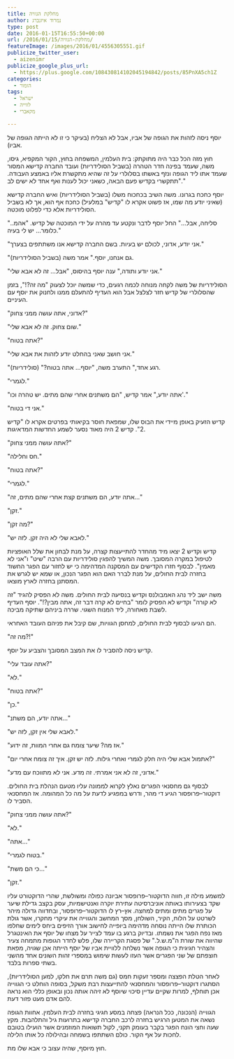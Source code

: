 ```yaml
---
title: מחלקת הגוויה
author: נמרוד איזנברג
type: post
date: 2016-01-15T16:55:50+00:00
url: /2016/01/15/מחלקת-הגוויה/
featureImage: /images/2016/01/4556305551.gif
publicize_twitter_user:
  - aizenimr
publicize_google_plus_url:
  - https://plus.google.com/108430814102045194842/posts/85PnXA5ch1Z
categories:
  - הומור
tags:
  - ישראל
  - לווייה
  - מקאברי

---
```

<span lang="he-IL">יוסף ניסה לזהות את הגופה של אביו</span><span lang="en-US">, </span><span lang="he-IL">אבל לא הצליח </span><span lang="en-US">(</span><span lang="he-IL">בעיקר כי זו לא הייתה הגופה של אביו</span><span lang="en-US">).</span>

<span lang="he-IL">חוץ מזה הכל כבר היה מתוקתק</span><span lang="en-US">: </span><span lang="he-IL">בית העלמין</span><span lang="en-US">, </span><span lang="he-IL">המשפחה בחוץ</span><span lang="en-US">, </span><span lang="he-IL">הקור המקפיא</span><span lang="en-US">, </span><span lang="he-IL">גיסו</span><span lang="en-US">, </span><span lang="he-IL">משה</span><span lang="en-US">, </span><span lang="he-IL">שעמד בפינה חדר הטהרה </span><span lang="en-US">(</span><span lang="he-IL">בשביל הסולידריות</span><span lang="en-US">) </span><span lang="he-IL">ועובד החברה קדישא המסור שעמד אתו ליד הגופה ונזף באשתו בסלולרי על זה שהיא מתקשרת אליו באמצע העבודה</span><span lang="en-US">. "</span><span lang="he-IL">תתקשרי בקדיש פעם הבאה</span><span lang="en-US">, </span><span lang="he-IL">כשאני יכול לענות ואף אחד לא ישים לב</span><span lang="en-US">."</span>

<span lang="he-IL">יוסף כחכח בגרונו</span><span lang="en-US">. </span><span lang="he-IL">משה השיב בכחכוח משלו </span><span lang="en-US">(</span><span lang="he-IL">בשביל הסולידריות</span><span lang="en-US">) </span><span lang="he-IL">ואיש החברה קדישא </span><span lang="en-US">(</span><span lang="he-IL">שאיני יודע מה שמו</span><span lang="en-US">, </span><span lang="he-IL">אז פשוט אקרא לו </span><span lang="en-US">"</span><span lang="he-IL">קדיש</span><span lang="en-US">" </span><span lang="he-IL">במלעיל</span><span lang="en-US">) </span><span lang="he-IL">כחכח אף הוא</span><span lang="en-US">, </span><span lang="he-IL">אך לא בשביל הסולידריות אלא כדי לפלוט מוכטה</span><span lang="en-US">.</span>

<span lang="en-US">"</span><span lang="he-IL">סליחה</span><span lang="en-US">, </span><span lang="he-IL">אבל…</span><span lang="en-US">" </span><span lang="he-IL">החל יוסף לדבר ונקטע עד מהרה על ידי המוכטה של קדיש</span><span lang="en-US">. "</span><span lang="he-IL">אהמ</span><span lang="en-US">.. </span><span lang="he-IL">כלומר… יש לי בעיה</span><span lang="en-US">."</span>

<span lang="en-US">"</span><span lang="he-IL">אני יודע</span><span lang="en-US">, </span><span lang="he-IL">אדוני</span><span lang="en-US">, </span><span lang="he-IL">לכולם יש בעיות</span><span lang="en-US">. </span><span lang="he-IL">בשם החברה קדישא אנו משתתפים בצערך</span><span lang="en-US">."</span>

<span lang="en-US">"</span><span lang="he-IL">גם אנחנו</span><span lang="en-US">, </span><span lang="he-IL">יוסף</span><span lang="en-US">." </span><span lang="he-IL">אמר משה </span><span lang="en-US">(</span><span lang="he-IL">בשביל הסולידריות</span><span lang="en-US">).</span>

<span lang="en-US">"</span><span lang="he-IL">אני יודע ותודה</span><span lang="en-US">," </span><span lang="he-IL">ענה יוסף בהיסוס</span><span lang="en-US">, "</span><span lang="he-IL">אבל… זה לא אבא שלי</span><span lang="en-US">."</span>

<span lang="he-IL">הסולידריות של משה לקחה מנוחה לכמה רגעים</span><span lang="en-US">, </span><span lang="he-IL">כדי שמשה יוכל לצעוק </span><span lang="en-US">"</span><span lang="he-IL">מה זה</span><span lang="en-US">?!", </span><span lang="he-IL">בזמן שהסלולרי של קדיש חזר לצלצל אבל הוא העדיף להתעלם ממנו ולחנוק את יוסף עם העיניים</span><span lang="en-US">.</span>

<span lang="en-US">"</span><span lang="he-IL">אדוני</span><span lang="en-US">, </span><span lang="he-IL">אתה עושה ממני צחוק</span><span lang="en-US">?"</span>

<span lang="en-US">"</span><span lang="he-IL">שום צחוק</span><span lang="en-US">. </span><span lang="he-IL">זה לא אבא שלי</span><span lang="en-US">."</span>

<span lang="en-US">"</span><span lang="he-IL">אתה בטוח</span><span lang="en-US">?"</span>

<span lang="en-US">"</span><span lang="he-IL">אני חושב שאני בהחלט יודע לזהות את אבא שלי</span><span lang="en-US">."</span>

<span lang="en-US">"</span><span lang="he-IL">רגע אחד</span><span lang="en-US">," </span><span lang="he-IL">התערב משה</span><span lang="en-US">, "</span><span lang="he-IL">יוסף… אתה בטוח</span><span lang="en-US">?" (</span><span lang="he-IL">סולידריות</span><span lang="en-US">).</span>

<span lang="en-US">"</span><span lang="he-IL">לגמרי</span><span lang="en-US">."</span>

<span lang="en-US">"</span><span lang="he-IL">אתה יודע</span><span lang="en-US">," </span><span lang="he-IL">אמר קדיש</span><span lang="en-US">, "</span><span lang="he-IL">הם משתנים אחרי שהם מתים</span><span lang="en-US">. </span><span lang="he-IL">יש טהרה וכו</span><span lang="en-US">'."</span>

<span lang="en-US">"</span><span lang="he-IL">אני די בטוח</span><span lang="en-US">."</span>

<span lang="he-IL">קדיש הזעיק באופן מיידי את הבוס שלו</span><span lang="en-US">, </span><span lang="he-IL">שמפאת חוסר בקיאותי בפרטים אקרא לו </span><span lang="en-US">"</span><span lang="he-IL">קדיש </span><span lang="en-US">2". </span><span lang="he-IL">קדיש </span><span lang="en-US">2 </span><span lang="he-IL">היה מאוד נסער לשמע החדשות המדאיגות</span><span lang="en-US">.</span>

<span lang="en-US">"</span><span lang="he-IL">אתה עושה ממני צחוק</span><span lang="en-US">?"</span>

<span lang="en-US">"</span><span lang="he-IL">חס וחלילה</span><span lang="en-US">."</span>

<span lang="en-US">"</span><span lang="he-IL">אתה בטוח</span><span lang="en-US">?"</span>

<span lang="en-US">"</span><span lang="he-IL">לגמרי</span><span lang="en-US">."</span>

<span lang="en-US">"</span><span lang="he-IL">אתה יודע</span><span lang="en-US">, </span><span lang="he-IL">הם משתנים קצת אחרי שהם מתים</span><span lang="en-US">, </span><span lang="he-IL">זה…</span><span lang="en-US">"</span>

<span lang="en-US">"</span><span lang="he-IL">זקן</span><span lang="en-US">."</span>

<span lang="en-US">"</span><span lang="he-IL">מה זקן</span><span lang="en-US">?"</span>

<span lang="en-US">"</span><span lang="he-IL">לאבא שלי לא היה זקן</span><span lang="en-US">. </span><span lang="he-IL">לזה יש</span><span lang="en-US">."</span>

<span lang="he-IL">קדיש וקדיש </span><span lang="en-US">2 </span><span lang="he-IL">יצאו מיד מהחדר להתייעצות קצרה</span><span lang="en-US">, </span><span lang="he-IL">על מנת לבחון את שלל האופציות לטיפול במקרה המסובך</span><span lang="en-US">. </span><span lang="he-IL">משה המשיך להפגין סולידריות עם הרבה </span><span lang="en-US">"</span><span lang="he-IL">שיט</span><span lang="en-US">" </span><span lang="he-IL">ו</span><span lang="en-US">"</span><span lang="he-IL">אני לא מאמין</span><span lang="en-US">". </span><span lang="he-IL">לבסוף חזרו הקדישים עם המסקנה המדהימה כי יש לחזור עם הפגר החשוד בחזרה לבית החולים</span><span lang="en-US">, </span><span lang="he-IL">על מנת לברר האם הוא הפגר הנכון</span><span lang="en-US">, </span><span lang="he-IL">או שמא יש לגרש את המסתנן בחזרה לארץ מוצאו</span><span lang="en-US">.</span>

<span lang="he-IL">משה ישב ליד נהג האמבולנס וקדיש בנסיעה לבית החולים</span><span lang="en-US">. </span><span lang="he-IL">משה לא הפסיק להגיד </span><span lang="en-US">"</span><span lang="he-IL">זה לא קורה</span><span lang="en-US">" </span><span lang="he-IL">וקדיש לא הפסיק לומר </span><span lang="en-US">"</span><span lang="he-IL">בחיים לא קרה דבר זה</span><span lang="en-US">, </span><span lang="he-IL">אתה מבין</span><span lang="en-US">?!". </span><span lang="he-IL">יוסף העדיף לשבת מאחורה</span><span lang="en-US">, </span><span lang="he-IL">ליד המנוח השגוי</span><span lang="en-US">. </span><span lang="he-IL">שררה ביניהם שתיקה מביכה</span><span lang="en-US">.</span>

<span lang="he-IL">הם הגיעו לבסוף לבית החולים</span><span lang="en-US">, </span><span lang="he-IL">למחסן הגוויות</span><span lang="en-US">, </span><span lang="he-IL">שם קיבל את פניהם העובד האחראי</span><span lang="en-US">.</span>

<span lang="en-US">"</span><span lang="he-IL">מה זה</span><span lang="en-US">?!"</span>

<span lang="he-IL">קדיש ניסה להסביר לו את המצב המסובך והצביע על יוסף</span><span lang="en-US">.</span>

<span lang="en-US">"</span><span lang="he-IL">אתה עובד עלי</span><span lang="en-US">?"</span>

<span lang="en-US">"</span><span lang="he-IL">לא</span><span lang="en-US">."</span>

<span lang="en-US">"</span><span lang="he-IL">אתה בטוח</span><span lang="en-US">?"</span>

<span lang="en-US">"</span><span lang="he-IL">כן</span><span lang="en-US">."</span>

<span lang="en-US">"</span><span lang="he-IL">אתה יודע</span><span lang="en-US">, </span><span lang="he-IL">הם משתנ…</span><span lang="en-US">"</span>

<span lang="en-US">"</span><span lang="he-IL">לאבא שלי אין זקן</span><span lang="en-US">, </span><span lang="he-IL">לזה יש</span><span lang="en-US">."</span>

<span lang="en-US">"</span><span lang="he-IL">אז מה</span><span lang="en-US">? </span><span lang="he-IL">שיער צומח גם אחרי המוות</span><span lang="en-US">, </span><span lang="he-IL">זה ידוע</span><span lang="en-US">."</span>

<span lang="en-US">"</span><span lang="he-IL">אתמול אבא שלי היה חלק לגמרי ואחרי גילוח</span><span lang="en-US">. </span><span lang="he-IL">לזה יש זקן</span><span lang="en-US">. </span><span lang="he-IL">איך זה צומח אחרי יום</span><span lang="en-US">?"</span>

<span lang="en-US">"</span><span lang="he-IL">אדוני</span><span lang="en-US">, </span><span lang="he-IL">זה לא אני אמרתי</span><span lang="en-US">. </span><span lang="he-IL">זה מדע</span><span lang="en-US">. </span><span lang="he-IL">אני לא מתווכח עם מדע</span><span lang="en-US">."</span>

<span lang="he-IL">לבסוף גם מחסנאי הפגרים נאלץ לקרוא לממונה עליו מטעם הנהלת בית החולים</span><span lang="en-US">. </span><span lang="he-IL">דוקטור</span><span lang="en-US">&#8211;</span><span lang="he-IL">פרופסור הגיע די מהר</span><span lang="en-US">, </span><span lang="he-IL">ודרש במפגיע לדעת על מה כל המהומה</span><span lang="en-US">. </span><span lang="he-IL">אז המחסנאי הסביר לו</span><span lang="en-US">.</span>

<span lang="en-US">"</span><span lang="he-IL">אתה עושה ממני צחוק</span><span lang="en-US">?"</span>

<span lang="en-US">"</span><span lang="he-IL">לא</span><span lang="en-US">."</span>

<span lang="en-US">"</span><span lang="he-IL">אתה…</span><span lang="en-US">"</span>

<span lang="en-US">"</span><span lang="he-IL">בטוח לגמרי</span><span lang="en-US">."</span>

<span lang="en-US">"</span><span lang="he-IL">כי הם משת…</span><span lang="en-US">"</span>

<span lang="en-US">"</span><span lang="he-IL">זקן</span><span lang="en-US">."</span>

<span lang="he-IL">למשמע מילה זו</span><span lang="en-US">, </span><span lang="he-IL">חווה הדוקטור</span><span lang="en-US">&#8211;</span><span lang="he-IL">פרופסור אביונה כפולה ומשולשת</span><span lang="en-US">, </span><span lang="he-IL">שהרי הדוקטורט עליו שקד בצעירותו באותה אוניברסיטה עתירת יוקרה ואנטישמיות</span><span lang="en-US">, </span><span lang="he-IL">עסק בקצב גדילת שיער על פגרים מתים ומתים למחצה</span><span lang="en-US">. </span><span lang="he-IL">אץ</span><span lang="en-US">&#8211;</span><span lang="he-IL">רץ לו הדוקטור</span><span lang="en-US">&#8211;</span><span lang="he-IL">פרופסור</span><span lang="en-US">, </span><span lang="he-IL">ובחדווה גדולה מיהר לשרטט על הלוח</span><span lang="en-US">, </span><span lang="he-IL">הקיר</span><span lang="en-US">, </span><span lang="he-IL">השולחן</span><span lang="en-US">, </span><span lang="he-IL">מסך המחשב והגווייה את עיקרי מחקרו</span><span lang="en-US">, </span><span lang="he-IL">אשר גולת הכותרת שלו הייתה נוסחה מדהימה ביופייה לחישוב אורך הזיפים ביחס לימים שחלפו מאז נפח הפגר את נשמתו</span><span lang="en-US">. </span><span lang="he-IL">ובדיוק ברגע בו עמד לצייר על מצחו של יוסף את האינטגרל שהיווה את שורת ה</span><span lang="en-US">"</span><span lang="he-IL">מ</span><span lang="en-US">.</span><span lang="he-IL">ש</span><span lang="en-US">.</span><span lang="he-IL">ל</span><span lang="en-US">." </span><span lang="he-IL">של פסגת הקריירה שלו</span><span lang="en-US">, </span><span lang="he-IL">פלש לחדר הגופות מתמחה צעיר והצהיר חגיגית כי הגופה אשר נשלחה ללוויית אביו של יוסף הייתה אכן שגויה</span><span lang="en-US">, </span><span lang="he-IL">מפאת חוצפתם של שני הפגרים אשר העזו לעשות שימוש במספרי זהות השונים אחד מהשני בשתי ספרות בלבד.</span>

<span lang="he-IL">לאחר הטלת הפצצה ומספר זעקות חמס </span><span lang="en-US">(</span><span lang="he-IL">גם משה תרם את חלקו</span><span lang="en-US">, </span><span lang="he-IL">למען הסולידריות</span><span lang="en-US">), </span><span lang="he-IL">הסתגרו דוקטור</span><span lang="en-US">&#8211;</span><span lang="he-IL">פרופסור והמחסנאי להתייעצות רבת משקל</span><span lang="en-US">, </span><span lang="he-IL">בסופה הוחלט כי הגווייה אכן תוחלף</span><span lang="en-US">, </span><span lang="he-IL">למרות שקיים עדיין סיכוי שיוסף לא זיהה אותה נכון ובאופן כללי הוא נראה להם אדם מעט פזור דעת</span><span lang="en-US">.</span>

<span lang="he-IL">הגווייה </span><span lang="en-US">(</span><span lang="he-IL">הנכונה</span><span lang="en-US">, </span><span lang="he-IL">ככל הנראה</span><span lang="en-US">) </span><span lang="he-IL">פצחה במסע חגיגי בחזרה לבית העלמין</span><span lang="en-US">. </span><span lang="he-IL">אחוות הגופה נשאה את המטען הרגיש בחזרה לרכב החברה קדישא בתרועות גיל והתלהבות</span><span lang="en-US">. </span><span lang="he-IL">מקץ שעה וחצי הונח הפגר בקבר </span><span lang="he-IL">בעומק תקני</span><span lang="en-US">, </span><span lang="he-IL">לקול תשואות המוזמנים אשר הועילו בטובם לחכות על אף הקור</span><span lang="en-US">. </span><span lang="he-IL">כולם השתתפו בשמחה ובהילולה כל אותו הלילה</span><span lang="en-US">.</span>

<span lang="he-IL">חוץ מיוסף</span><span lang="en-US">, </span><span lang="he-IL">שהיה עצוב כי אבא שלו מת</span><span lang="en-US">.</span>